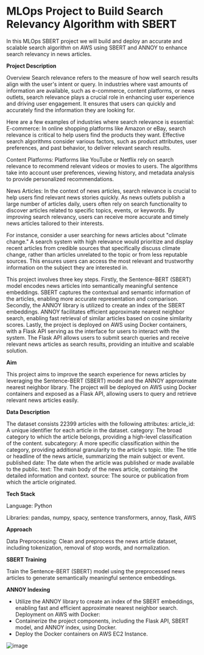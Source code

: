 # MLOps Project to Build Search Relevancy Algorithm with SBERT
In this MLOps SBERT project we will build and deploy an accurate and scalable search algorithm on AWS using SBERT and ANNOY to enhance search relevancy in news articles.

**Project Description**

Overview
Search relevance refers to the measure of how well search results align with the user's intent or query. In industries where vast amounts of information are available, such as e-commerce, content platforms, or news outlets, search relevance plays a crucial role in enhancing user experience and driving user engagement. It ensures that users can quickly and accurately find the information they are looking for.

Here are a few examples of industries where search relevance is essential:
E-commerce: In online shopping platforms like Amazon or eBay, search relevance is critical to help users find the products they want. Effective search algorithms consider various factors, such as product attributes, user preferences, and past behavior, to deliver relevant search results.

Content Platforms: Platforms like YouTube or Netflix rely on search relevance to recommend relevant videos or movies to users. The algorithms take into account user preferences, viewing history, and metadata analysis to provide personalized recommendations.

News Articles: In the context of news articles, search relevance is crucial to help users find relevant news stories quickly. As news outlets publish a large number of articles daily, users often rely on search functionality to discover articles related to specific topics, events, or keywords. By improving search relevancy, users can receive more accurate and timely news articles tailored to their interests.

For instance, consider a user searching for news articles about "climate change." A search system with high relevance would prioritize and display recent articles from credible sources that specifically discuss climate change, rather than articles unrelated to the topic or from less reputable sources. This ensures users can access the most relevant and trustworthy information on the subject they are interested in.

This project involves three key steps. Firstly, the Sentence-BERT (SBERT) model encodes news articles into semantically meaningful sentence embeddings. SBERT captures the contextual and semantic information of the articles, enabling more accurate representation and comparison. Secondly, the ANNOY library is utilized to create an index of the SBERT embeddings. ANNOY facilitates efficient approximate nearest neighbor search, enabling fast retrieval of similar articles based on cosine similarity scores. Lastly, the project is deployed on AWS using Docker containers, with a Flask API serving as the interface for users to interact with the system. The Flask API allows users to submit search queries and receive relevant news articles as search results, providing an intuitive and scalable solution.

**Aim**

This project aims to improve the search experience for news articles by leveraging the Sentence-BERT (SBERT) model and the ANNOY approximate nearest neighbor library. The project will be deployed on AWS using Docker containers and exposed as a Flask API, allowing users to query and retrieve relevant news articles easily.

**Data Description**

The dataset consists 22399 articles with the following attributes:
article_id: A unique identifier for each article in the dataset.
category: The broad category to which the article belongs, providing a high-level classification of the content.
subcategory: A more specific classification within the category, providing additional granularity to the article's topic.
title: The title or headline of the news article, summarizing the main subject or event.
published date: The date when the article was published or made available to the public.
text: The main body of the news article, containing the detailed information and context.
source: The source or publication from which the article originated.

**Tech Stack**

Language: Python

Libraries:  pandas, numpy, spacy, sentence transformers, annoy, flask, AWS

**Approach**

Data Preprocessing:
Clean and preprocess the news article dataset, including tokenization, removal of stop words, and normalization.

**SBERT Training**

Train the Sentence-BERT (SBERT) model using the preprocessed news articles to generate semantically meaningful sentence embeddings.

**ANNOY Indexing**

* Utilize the ANNOY library to create an index of the SBERT embeddings, enabling fast and efficient approximate nearest neighbor search.
Deployment on AWS with Docker:
* Containerize the project components, including the Flask API, SBERT model, and ANNOY index, using Docker.
* Deploy the Docker containers on AWS EC2 Instance.

![image](https://github.com/prerakchintalwar/-MLOps-Project-to-Build-Search-Relevancy-Algorithm-with-SBERT/assets/54786504/06d53103-7b91-4226-b40b-d1fe1dd4078a)
